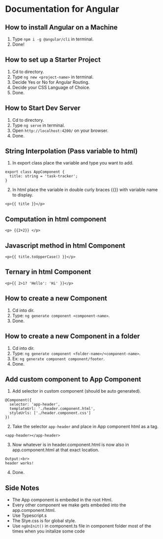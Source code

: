# Documentation for Angular

## How to install Angular on a Machine

1. Type `npm i -g @angular/cli` in terminal.
2. Done!

## How to set up a Starter Project

1. Cd to directory.
2. Type `ng new <project-name>` in terminal.
3. Decide Yes or No for Angular Routing.
4. Decide your CSS Language of Choice.
5. Done.

## How to Start Dev Server

1. Cd to directory.
2. Type `ng serve` in terminal.
3. Open `http://localhost:4200/` on your browser.
4. Done.

## String Interpolation (Pass variable to html)

1. In export class <component-name> place the variable and type you want to add.

```
export class AppComponent {
  title: string = 'task-tracker';
}
```

2. In <component-name> html place the variable in double curly braces {{}} with variable name to display.

```
<p>{{ title }}</p>
```

## Computation in html component

```
<p> {{2+2}} </p>
```

## Javascript method in html Component

```
<p>{{ title.toUpperCase() }}</p>
```

## Ternary in html Component

```
<p>{{ 2>1? 'Hello': 'Hi' }}</p>
```

## How to create a new Component

1. Cd into dir.
2. Type: `ng generate component <component-name>`.
3. Done.

## How to create a new Component in a folder

1. Cd into dir.
2. Type: `ng generate component <folder-name>/<component-name>`.
3. Ex: `ng generate component component/footer`.
4. Done.

## Add custom component to App Component

1. Add selector in custom component (should be auto generated).

```
@Component({
  selector: 'app-header',
  templateUrl: './header.component.html',
  styleUrls: ['./header.component.css']
})
```

2. Take the selector `app-header` and place in App component html as a tag.

```
<app-header></app-header>
```

3. Now whatever is in header.component.html is now also in app.component.html at that exact location.

```
Output:<br>
header works!
```

4. Done.

## Side Notes

* The App component is embeded in the root Html.
* Every other component we make gets embeded into the app.component.html.
* Use Typescript.s
* The Stye.css is for global style.
* Use `ngOnInit()` in component.ts file in component folder most of the times when you initalize some code
